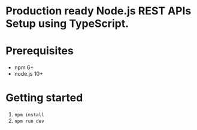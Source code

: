 # Production ready Node.js REST APIs Setup using TypeScript.

# Prerequisites
* npm 6+
* node.js 10+

# Getting started
1. ```npm install```
2. ```npm run dev```
